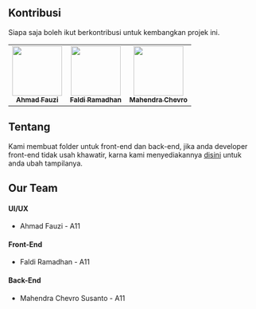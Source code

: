 ## Kontribusi
Siapa saja boleh ikut berkontribusi untuk kembangkan projek ini.
<!-- ALL-CONTRIBUTORS-LIST:START - Dilarang hapus profile yang sudah ada, silahkan tambahkan profile anda -->
<table>
  <tr>
    <td align="center"><a href="https://github.com/oojiii"><img src="https://avatars.githubusercontent.com/u/62457646?v=4" width="100px;" alt=""/><br /><sub><b>Ahmad Fauzi</b></sub></a><br />
      <td align="center"><a href="https://github.com/fadilkun45"><img src="https://avatars1.githubusercontent.com/u/59074036" width="100px;" alt=""/><br /><sub><b>Faldi Ramadhan</b></sub></a><br />
    <td align="center"><a href="https://github.com/mchevro"><img src="https://avatars1.githubusercontent.com/u/67460437" width="100px;" alt=""/><br /><sub><b>Mahendra Chevro</b></sub></a><br />
  </tr>
</table>
<!-- ALL-CONTRIBUTORS-LIST:END -->

## Tentang
Kami membuat folder untuk front-end dan back-end, jika anda developer front-end tidak usah khawatir, karna kami menyediakannya 
<a href="https://github.com/tomcat-squad/FLASK-TelsEsport/tree/main/Apps">disini</a> untuk anda ubah tampilanya.

## Our Team
#### UI/UX
- Ahmad Fauzi - A11
#### Front-End
- Faldi Ramadhan - A11
#### Back-End
- Mahendra Chevro Susanto - A11

